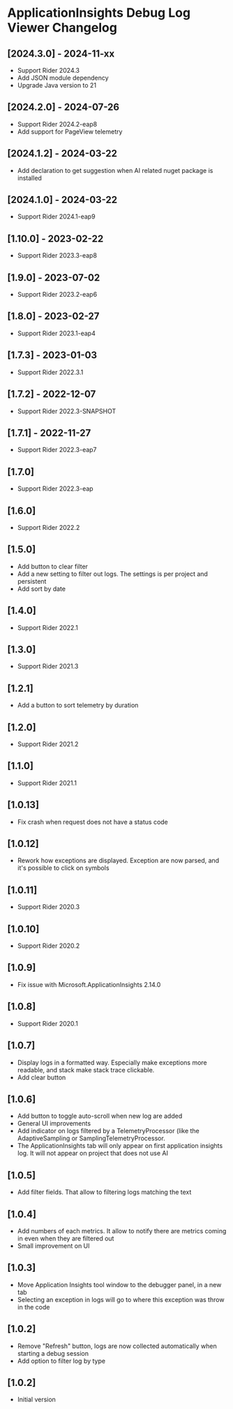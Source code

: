 # ApplicationInsights Debug Log Viewer Changelog

## [2024.3.0] - 2024-11-xx

* Support Rider 2024.3
* Add JSON module dependency
* Upgrade Java version to 21

## [2024.2.0] - 2024-07-26

* Support Rider 2024.2-eap8
* Add support for PageView telemetry

## [2024.1.2] - 2024-03-22

* Add declaration to get suggestion when AI related nuget package is installed

## [2024.1.0] - 2024-03-22

* Support Rider 2024.1-eap9

## [1.10.0] - 2023-02-22

* Support Rider 2023.3-eap8

## [1.9.0] - 2023-07-02

* Support Rider 2023.2-eap6

## [1.8.0] - 2023-02-27

* Support Rider 2023.1-eap4

## [1.7.3] - 2023-01-03

* Support Rider 2022.3.1

## [1.7.2] - 2022-12-07

* Support Rider 2022.3-SNAPSHOT

## [1.7.1] - 2022-11-27

* Support Rider 2022.3-eap7

## [1.7.0]

* Support Rider 2022.3-eap

## [1.6.0]

* Support Rider 2022.2

## [1.5.0]

* Add button to clear filter
* Add a new setting to filter out logs. The settings is per project and persistent
* Add sort by date

## [1.4.0]

* Support Rider 2022.1

## [1.3.0]

* Support Rider 2021.3

## [1.2.1]

* Add a button to sort telemetry by duration

## [1.2.0]

* Support Rider 2021.2

## [1.1.0]

* Support Rider 2021.1

## [1.0.13]

* Fix crash when request does not have a status code

## [1.0.12]

* Rework how exceptions are displayed. Exception are now parsed, and it's possible to click on symbols

## [1.0.11]

* Support Rider 2020.3

## [1.0.10]

* Support Rider 2020.2

## [1.0.9]

* Fix issue with Microsoft.ApplicationInsights 2.14.0

## [1.0.8]

* Support Rider 2020.1

## [1.0.7]

* Display logs in a formatted way. Especially make exceptions more readable, and stack make stack trace clickable.
* Add clear button

## [1.0.6]

* Add button to toggle auto-scroll when new log are added
* General UI improvements
* Add indicator on logs filtered by a TelemetryProcessor (like the AdaptiveSampling or SamplingTelemetryProcessor.
* The ApplicationInsights tab will only appear on first application insights log. It will not appear on project that does not use AI

## [1.0.5]

* Add filter fields. That allow to filtering logs matching the text

## [1.0.4]

* Add numbers of each metrics. It allow to notify there are metrics coming in even when they are filtered out
* Small improvement on UI

## [1.0.3]

* Move Application Insights tool window to the debugger panel, in a new tab
* Selecting an exception in logs will go to where this exception was throw in the code

## [1.0.2]

* Remove "Refresh" button, logs are now collected automatically when starting a debug session
* Add option to filter log by type

## [1.0.2]

* Initial version